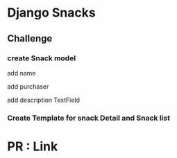 # Django Snacks
## Challenge
 ### create Snack model

add name 

add purchaser 

add description TextField

### Create Template for snack Detail and Snack list 



# PR : Link
